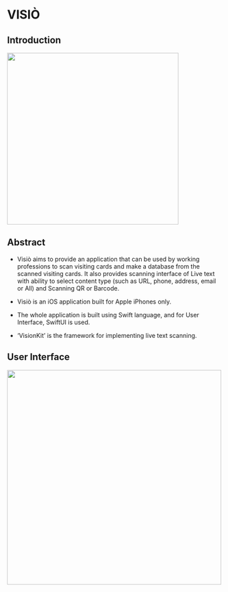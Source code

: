 # VISIÒ

## Introduction

<img width="400" src =https://user-images.githubusercontent.com/68659006/209926011-d02b940b-fa5b-4558-9d97-7c66934bc459.png>

## Abstract

- Visiò aims to provide an application that can be used by working professions to scan visiting cards and make a database from the scanned visiting cards. It also provides scanning interface of Live text with ability to select content type (such as URL, phone, address, email or All) and Scanning QR or Barcode.

- Visiò is an iOS application built for Apple iPhones only.

- The whole application is built using Swift language, and for User Interface, SwiftUI is used.

- ‘VisionKit’ is the framework for implementing live text scanning.

## User Interface

<img width="500" src = https://user-images.githubusercontent.com/68659006/209927069-73a73f78-5e3d-4361-a257-8f666af050f6.png>


